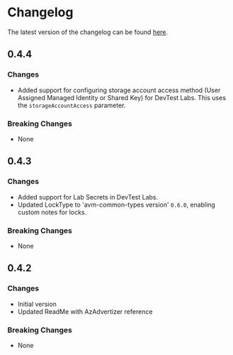 # Changelog

The latest version of the changelog can be found [here](https://github.com/Azure/bicep-registry-modules/blob/main/avm/res/dev-test-lab/lab/CHANGELOG.md).

## 0.4.4

### Changes

- Added support for configuring storage account access method (User Assigned Managed Identity or Shared Key) for DevTest Labs. This uses the `storageAccountAccess` parameter.

### Breaking Changes

- None

## 0.4.3

### Changes

- Added support for Lab Secrets in DevTest Labs.
- Updated LockType to 'avm-common-types version' `0.6.0`, enabling custom notes for locks.

### Breaking Changes

- None

## 0.4.2

### Changes

- Initial version
- Updated ReadMe with AzAdvertizer reference

### Breaking Changes

- None
